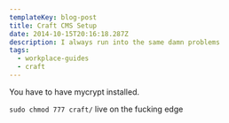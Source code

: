 ```yaml
---
templateKey: blog-post
title: Craft CMS Setup
date: 2014-10-15T20:16:18.287Z
description: I always run into the same damn problems
tags:
  - workplace-guides
  - craft
---
```

<p>You have to have mycrypt installed.</p>

<p><code>sudo chmod 777 craft/</code> live on the fucking edge
